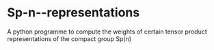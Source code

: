 # Sp-n--representations
A python programme to compute the weights of certain tensor product representations of the compact group Sp(n)
